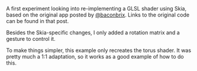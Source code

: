 A first experiment looking into re-implementing a GLSL shader using Skia, based on the original app posted by [@baconbrix](https://x.com/baconbrix/status/1924919835420504339). Links to the original code can be found in that post.

Besides the Skia-specific changes, I only added a rotation matrix and a gesture to control it.

To make things simpler, this example only recreates the torus shader. It was pretty much a 1:1 adaptation, so it works as a good example of how to do this.
